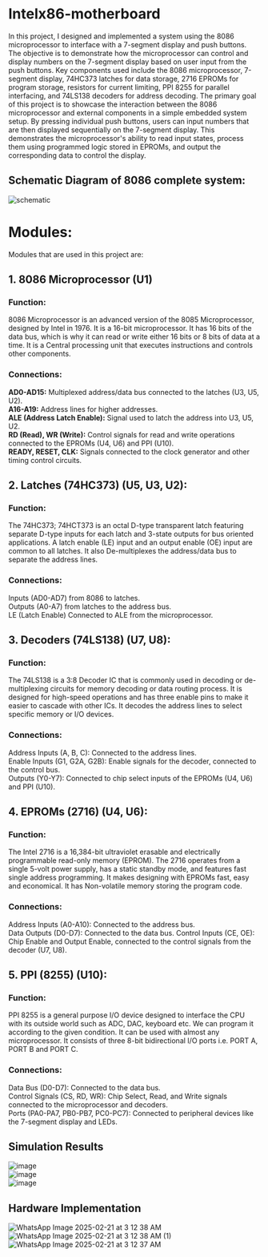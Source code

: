 # Intelx86-motherboard
In this project, I designed and implemented a system using the 8086 microprocessor to interface with a 7-segment display and push buttons. The objective is to demonstrate how the microprocessor can control and display numbers on the 7-segment display based on user input from the push buttons. Key components used include the 8086 microprocessor, 7-segment display, 74HC373 latches for data storage, 2716 EPROMs for program storage, resistors for current limiting, PPI 8255 for parallel interfacing, and 74LS138 decoders for address decoding. The primary goal of this project is to showcase the interaction between the 8086 microprocessor and external components in a simple embedded system setup. By pressing individual push buttons, users can input numbers that are then displayed sequentially on the 7-segment display. This demonstrates the microprocessor's ability to read input states, process them using programmed logic stored in EPROMs, and output the corresponding data to control the display. 

## Schematic Diagram of 8086 complete system:   

![schematic](https://github.com/user-attachments/assets/76344236-5c3e-4b13-babb-0fc380746d6c)  
# Modules:  
Modules that are used in this project are:  
## 1. 8086 Microprocessor (U1)  
### Function:  
8086 Microprocessor is an advanced version of the 8085 Microprocessor, designed by Intel in 1976. It is a 16-bit microprocessor. It has 16 bits of the data bus, which is why it can read or write either 16 bits or 8 bits of data at a time. It is a Central processing unit that executes instructions and controls other components.  
### Connections:  
**AD0-AD15:** Multiplexed address/data bus connected to the latches (U3, U5, U2).   
**A16-A19:** Address lines for higher addresses.   
**ALE (Address Latch Enable):** Signal used to latch the address into U3, U5, U2.   
**RD (Read), WR (Write):** Control signals for read and write operations connected to the EPROMs (U4, U6) and PPI (U10).   
**READY, RESET, CLK:** Signals connected to the clock generator and other timing control circuits.   
## 2. Latches (74HC373) (U5, U3, U2):  
### Function:  
The 74HC373; 74HCT373 is an octal D-type transparent latch featuring separate D-type inputs for each latch and 3-state outputs for bus oriented applications. A latch enable (LE) input and an output enable (OE) input are common to all latches. It also De-multiplexes the address/data bus to separate the address lines.  
### Connections:  
Inputs (AD0-AD7) from 8086 to latches.   
Outputs (A0-A7) from latches to the address bus.   
LE (Latch Enable) Connected to ALE from the microprocessor.   
## 3. Decoders (74LS138) (U7, U8):  
### Function:   
The 74LS138 is a 3:8 Decoder IC that is commonly used in decoding or de-multiplexing circuits for memory decoding or data routing process. It is designed for high-speed operations and has three enable pins to make it easier to cascade with other ICs. It decodes the address lines to select specific memory or I/O devices.  
### Connections:   
Address Inputs (A, B, C): Connected to the address lines.   
Enable Inputs (G1, G2A, G2B): Enable signals for the decoder, connected to the control bus.   
Outputs (Y0-Y7): Connected to chip select inputs of the EPROMs (U4, U6) and PPI (U10).   
## 4. EPROMs (2716) (U4, U6):  
### Function:  
The Intel 2716 is a 16,384-bit ultraviolet erasable and electrically programmable read-only memory (EPROM). The 2716 operates from a single 5-volt power supply, has a static standby mode, and features fast single address programming.  It makes designing with EPROMs fast, easy and economical. It has Non-volatile memory storing the program code.  
### Connections:   
Address Inputs (A0-A10): Connected to the address bus.   
Data Outputs (D0-D7): Connected to the data bus. 
Control Inputs (CE, OE): Chip Enable and Output Enable, connected to the control signals from the decoder (U7, U8). 
## 5. PPI (8255) (U10):  
### Function:  
PPI 8255 is a general purpose I/O device designed to interface the CPU with its outside world such as ADC, DAC, keyboard etc. We can program it according to the given condition. It can be used with almost any microprocessor. It consists of three 8-bit bidirectional I/O ports i.e. PORT A, PORT B and PORT C.  
### Connections:    
Data Bus (D0-D7): Connected to the data bus.   
Control Signals (CS, RD, WR): Chip Select, Read, and Write signals connected to the microprocessor and decoders.   
Ports (PA0-PA7, PB0-PB7, PC0-PC7): Connected to peripheral devices like the 7-segment display and LEDs.   
## Simulation Results  

![image](https://github.com/user-attachments/assets/c0c6b92c-a96f-4d3e-bee7-9afcde644046)  
![image](https://github.com/user-attachments/assets/6848dfbb-175f-40e9-bf53-4d33c4c2dc1a)  
![image](https://github.com/user-attachments/assets/9eb0cc2c-ee95-45a1-a433-26467f290584)  

## Hardware Implementation  
![WhatsApp Image 2025-02-21 at 3 12 38 AM](https://github.com/user-attachments/assets/a68b0c73-7576-4845-9730-fedd2dde1f70)  
![WhatsApp Image 2025-02-21 at 3 12 38 AM (1)](https://github.com/user-attachments/assets/4a3194e2-8caa-4a74-8006-69602e5092ff)  
![WhatsApp Image 2025-02-21 at 3 12 37 AM](https://github.com/user-attachments/assets/ec6ffc04-f42b-4617-8477-85779fe72f76)





